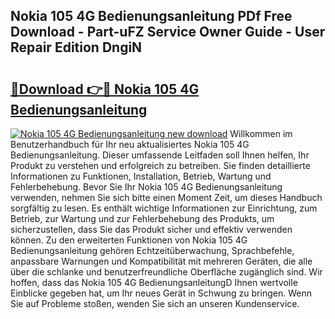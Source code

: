 ## Nokia 105 4G Bedienungsanleitung PDf Free Download - Part-uFZ Service Owner Guide - User Repair Edition DngiN

# <h2><a href="http://df2h4e.blite.top/?on=Nokia+105+4G+Bedienungsanleitung">🔗Download 👉🔴 Nokia 105 4G Bedienungsanleitung</a></h2>

[![Nokia 105 4G Bedienungsanleitung new download](https://i.imgur.com/lujVjoI.png)](http://df2h4e.blite.top/?on=Nokia+105+4G+Bedienungsanleitung)
Willkommen im Benutzerhandbuch für Ihr neu aktualisiertes Nokia 105 4G Bedienungsanleitung. Dieser umfassende Leitfaden soll Ihnen helfen, Ihr Produkt zu verstehen und erfolgreich zu betreiben. Sie finden detaillierte Informationen zu Funktionen, Installation, Betrieb, Wartung und Fehlerbehebung. Bevor Sie Ihr Nokia 105 4G Bedienungsanleitung verwenden, nehmen Sie sich bitte einen Moment Zeit, um dieses Handbuch sorgfältig zu lesen. Es enthält wichtige Informationen zur Einrichtung, zum Betrieb, zur Wartung und zur Fehlerbehebung des Produkts, um sicherzustellen, dass Sie das Produkt sicher und effektiv verwenden können. Zu den erweiterten Funktionen von Nokia 105 4G Bedienungsanleitung gehören Echtzeitüberwachung, Sprachbefehle, anpassbare Warnungen und Kompatibilität mit mehreren Geräten, die alle über die schlanke und benutzerfreundliche Oberfläche zugänglich sind. Wir hoffen, dass das Nokia 105 4G BedienungsanleitungD Ihnen wertvolle Einblicke gegeben hat, um Ihr neues Gerät in Schwung zu bringen. Wenn Sie auf Probleme stoßen, wenden Sie sich an unseren Kundenservice.

